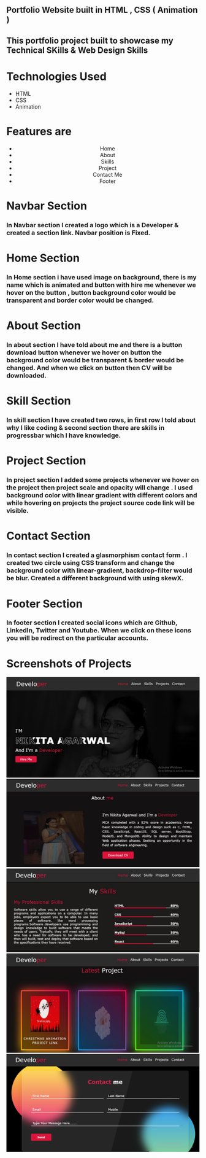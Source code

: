 ## Portfolio Website built in **HTML , CSS ( Animation )** 
## This portfolio project built to showcase my Technical SKills & Web Design Skills
# Technologies Used
<ul> 
<li>HTML</li>
<li>CSS</li>
<li>Animation</li>
</ul>

# Features are
<ul style="text-align: center;"> 
<li>Home</li>
<li>About</li>
<li>Skills</li>
<li>Project</li>
<li>Contact Me</li>
<li>Footer</li>
</ul>

# Navbar Section
<h3>In Navbar section I created a logo which is a Developer & created a section link. Navbar position is Fixed.</h3>

# Home Section
<h3>In Home section i have used image on background, there is my name which is animated and button with hire me whenever we hover on the button , button background color would be transparent and border color would be changed.</h3>

# About Section
<h3>In about section I have told about me and there is a button download button whenever we hover on button the background color would be transparent & border would be changed. And when we click on button then CV will be downloaded. </h3>

# Skill Section
<h3>In skill section I have created two rows, in first row I told about why I like coding & second section there are skills in progressbar which I have knowledge. </h3>

# Project Section
<h3>In project section I added some projects whenever we hover on the project then project scale and opacity will change . I used background color with linear gradient with different colors and while hovering on projects the project source code link will be visible.  </h3>

# Contact Section
<h3>In contact section I created a glasmorphism contact form . I created two circle using CSS transform and change the background color with linear-gradient, backdrop-filter would be blur. Created a different background with using skewX. </h3>

# Footer Section
<h3>In footer section I created social icons which are Github, LinkedIn, Twitter and Youtube. When we click on these icons you will be redirect on the particular accounts. </h3>

# Screenshots of Projects 

![This is an Image](/images/project1.jpeg)
![This is an Image](/images/project3.jpeg)
![This is an Image](/images/project4.jpeg)
![This is an Image](/images/project5.jpeg)
![This is an Image](/images/project6.jpeg)

